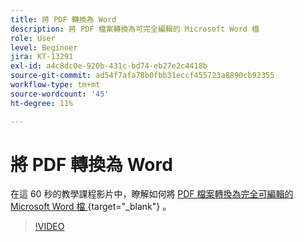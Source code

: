 ```yaml
---
title: 將 PDF 轉換為 Word
description: 將 PDF 檔案轉換為可完全編輯的 Microsoft Word 檔
role: User
level: Beginner
jira: KT-13291
exl-id: a4c8dc0e-920b-431c-bd74-eb27e2c4418b
source-git-commit: ad54f7afa78b0fbb31eccf455723a8890cb92355
workflow-type: tm+mt
source-wordcount: '45'
ht-degree: 11%

---
```


# 將 PDF 轉換為 Word

在這 60 秒的教學課程影片中，瞭解如何將 [ PDF 檔案轉換為完全可編輯的 Microsoft Word 檔 ](https://www.adobe.com/tw/acrobat/online/pdf-to-word.html) {target="_blank"} 。

>[!VIDEO](https://video.tv.adobe.com/v/3411376?quality=12&learn=on&hidetitle=true)
